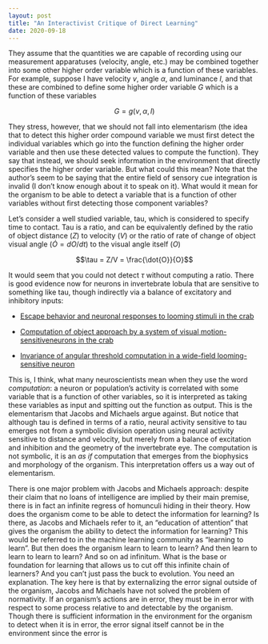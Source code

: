 ```yaml
---
layout: post
title: "An Interactivist Critique of Direct Learning"
date: 2020-09-18
---
```


They assume that the quantities we are capable of recording using our
measurement apparatuses (velocity, angle, etc.) may be combined together into
some other higher order variable which is a function of these variables. For
example, suppose I have velocity $v$, angle $\alpha$, and luminance $l$, and that these are
combined to define some higher order variable $G$ which is a function of these
variables

$$G = g(v, \alpha, l)$$

They stress, however, that we should not fall into elementarism (the idea that to
detect this higher order compound variable we must first detect the individual
variables which go into the function defining the higher order variable and then
use these detected values to compute the function). They say that instead, we
should seek information in the environment that directly specifies the higher
order variable. But what could this mean? Note that the authorʼs seem to be
saying that the entire field of sensory cue integration is invalid (I donʼt know
enough about it to speak on it). What would it mean for the organism to be able
to detect a variable that is a function of other variables without first detecting
those component variables?

Letʼs consider a well studied variable, tau, which is considered to specify time to
contact. Tau is a ratio, and can be equivalently defined by the ratio of object
distance ($Z$) to velocity ($V$) or the ratio of rate of change of object visual angle
($\dot{O} = dO/dt$) to the visual angle itself ($O$)

$$\tau = Z/V = \frac{\dot{O}}{O}$$

It would seem that you could not detect $\tau$ without computing a ratio. There is
good evidence now for neurons in invertebrate lobula that are sensitive to
something like tau, though indirectly via a balance of excitatory and inhibitory
inputs:

- [Escape behavior and neuronal responses to looming stimuli in the crab](https://jeb.biologists.org/content/210/5/865)

- [Computation of object approach by a system of visual motion-sensitiveneurons in the crab](https://journals.physiology.org/doi/pdf/10.1152/jn.00921.2013)

- [Invariance of angular threshold computation in a wide-field looming-sensitive neuron](https://www.jneurosci.org/content/jneuro/21/1/314.full.pdf)

This is, I think, what many neuroscientists mean when they use the word 
_computation_: a neuron or populationʼs activity is correlated with some variable
that is a function of other variables, so it is interpreted as taking these variables
as input and spitting out the function as output. This is the elementarism that
Jacobs and Michaels argue against. But notice that although tau is defined in
terms of a ratio, neural activity sensitive to tau emerges not from a symbolic
division operation using neural activity sensitive to distance and velocity, but
merely from a balance of excitation and inhibition and the geometry of the
invertebrate eye. The computation is not symbolic, it is an _as if_ computation
that emerges from the biophysics and morphology of the organism. This
interpretation offers us a way out of elementarism.

There is one major problem with Jacobs and Michaels approach: despite their
claim that no loans of intelligence are implied by their main premise, there is in
fact an infinite regress of homunculi hiding in their theory. How does the
organism come to be able to detect the information for learning? Is there, as
Jacobs and Michaels refer to it, an “education of attention” that gives the
organism the ability to detect the information for learning? This would be
referred to in the machine learning community as “learning to learn”. But then
does the organism learn to learn to learn? And then learn to learn to learn to
learn? And so on ad infinitum. What is the base or foundation for learning that
allows us to cut off this infinite chain of learners? And you canʼt just pass the
buck to evolution. You need an explanation. The key here is that by externalizing
the error signal outside of the organism, Jacobs and Michaels have not solved
the problem of normativity. If an organismʼs actions are in error, they must be in
error with respect to some process relative to and detectable by the organism.
Though there is sufficient information in the environment for the organism to
detect when it is in error, the error signal itself cannot be in the environment
since the error is
